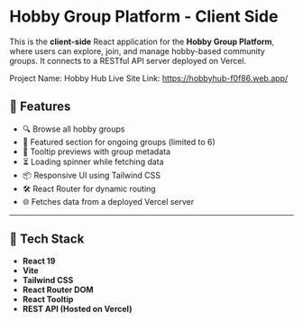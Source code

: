 # Hobby Group Platform - Client Side

This is the **client-side** React application for the **Hobby Group Platform**, where users can explore, join, and manage hobby-based community groups. It connects to a RESTful API server deployed on Vercel.

Project Name: Hobby Hub
Live Site Link: https://hobbyhub-f0f86.web.app/

## 🚀 Features

- 🔍 Browse all hobby groups
- 🌟 Featured section for ongoing groups (limited to 6)
- 🧠 Tooltip previews with group metadata
- ⏳ Loading spinner while fetching data
- 📦 Responsive UI using Tailwind CSS
- 🛠️ React Router for dynamic routing
- 🌐 Fetches data from a deployed Vercel server

---

## 🧰 Tech Stack

- **React 19**
- **Vite**
- **Tailwind CSS**
- **React Router DOM**
- **React Tooltip**
- **REST API (Hosted on Vercel)**

